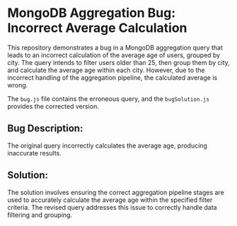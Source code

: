 # MongoDB Aggregation Bug: Incorrect Average Calculation

This repository demonstrates a bug in a MongoDB aggregation query that leads to an incorrect calculation of the average age of users, grouped by city. The query intends to filter users older than 25, then group them by city, and calculate the average age within each city.  However, due to the incorrect handling of the aggregation pipeline, the calculated average is wrong.

The `bug.js` file contains the erroneous query, and the `bugSolution.js` provides the corrected version.

## Bug Description:
The original query incorrectly calculates the average age, producing inaccurate results. 

## Solution:
The solution involves ensuring the correct aggregation pipeline stages are used to accurately calculate the average age within the specified filter criteria.   The revised query addresses this issue to correctly handle data filtering and grouping. 